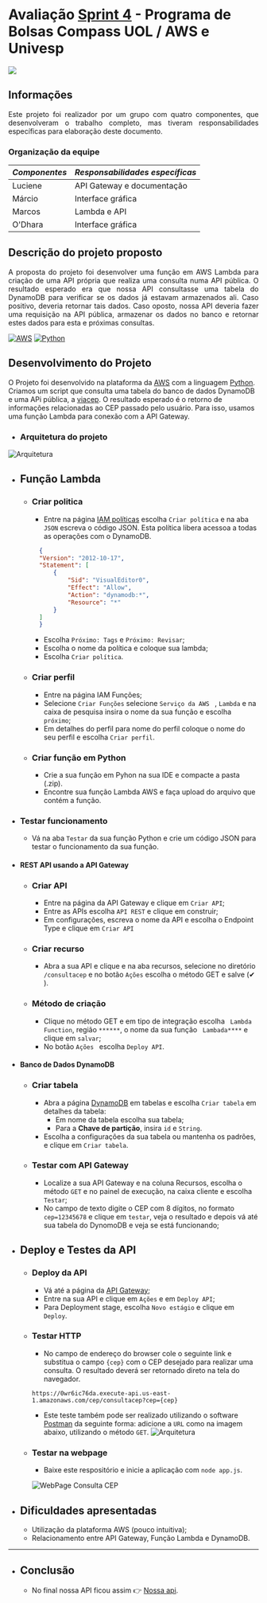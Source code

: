 # Avaliação [Sprint 4](https://github.com/Compass-pb-aws-2023-Univesp/sprint-4-pb-aws-univesp) - Programa de Bolsas Compass UOL / AWS e Univesp 

![](readme-images/logo1.png)

## Informações
<p align ="justify">Este projeto foi realizador por um grupo com quatro componentes, que desenvolveram o trabalho completo, mas tiveram responsabilidades específicas para elaboração deste documento.</p>

### Organização da equipe

|*Componentes* | *Responsabilidades específicas* |
|---|  ---|
|Luciene|API Gateway e documentação|
|Márcio|Interface gráfica|
|Marcos|Lambda e API |
|O'Dhara|Interface gráfica|


## Descrição do projeto proposto
<p align ="justify"> A proposta do projeto foi desenvolver uma função em AWS Lambda para criação de uma API própria que realiza uma consulta numa API pública. O resultado esperado era que nossa API consultasse uma tabela do DynamoDB para verificar se os dados já estavam armazenados ali. Caso positivo, deveria retornar tais dados. Caso oposto, nossa API deveria fazer uma requisição na API pública, armazenar os dados no banco e retornar estes dados para esta e próximas consultas.</p>


[![AWS](https://img.shields.io/badge/AWS-%23FF9900.svg?style=for-the-badge&logo=amazon-aws&logoColor=white)](https://aws.amazon.com/) [![Python](https://img.shields.io/badge/python-3670A0?style=for-the-badge&black&logo=python&logoColor=ffdd54&)](https://www.python.org/)

 

## Desenvolvimento do Projeto
O Projeto foi desenvolvido na plataforma da [AWS](https://aws.amazon.com/) com a linguagem [Python](https://www.python.org/). Criamos um script que consulta uma tabela do banco de dados DynamoDB e uma APi pública, a [viacep]('https://viacep.com.br/ws/{cep}/json/). O resultado esperado é o retorno de informações relacionadas ao CEP passado pelo usuário. Para isso, usamos uma função Lambda para conexão com a API Gateway.
  
- ### Arquitetura do projeto
![Arquitetura](readme-images/arquitetura.png)

- ## Função Lambda
    * ### Criar politica
      * Entre na página [IAM políticas](https://aws.amazon.com/pt/iam/?nc2=type_a) escolha `Criar política` e na aba `JSON` escreva o código JSON. Esta política libera acessoa a todas as operações com o DynamoDB.

      ```json
        {
        "Version": "2012-10-17",
        "Statement": [
            {
                "Sid": "VisualEditor0",
                "Effect": "Allow",
                "Action": "dynamodb:*",
                "Resource": "*"
            }
        ]
        }
      ```
      * Escolha `Próximo: Tags` e `Próximo: Revisar`; 
      * Escolha o nome da política e coloque sua lambda;
      * Escolha `Criar política`.

    * ### Criar perfil
        * Entre na página IAM Funções;
        * Selecione `Criar Funções` selecione `Serviço da AWS ` , `Lambda` e na caixa de pesquisa insira o nome da sua função e escolha `próximo`;
        * Em detalhes do perfil para nome do perfil coloque o nome do seu perfil e escolha `Criar perfil`.

    * ### Criar função em Python
        * Crie a sua função em Pyhon na sua IDE e compacte a pasta (.zip).        
        * Encontre sua função Lambda AWS e faça upload do arquivo que contém a função.
- ### Testar funcionamento
    * Vá na aba `Testar` da sua função Python e crie um código JSON para testar o funcionamento da sua função.


 - #### REST API usando a API Gateway
    * ### Criar API
        * Entre na página da API Gateway e clique em `Criar API`;
        * Entre as APIs escolha `API REST` e clique em construir; 
        * Em configurações, escreva o nome da API e escolha o Endpoint Type e clique em `Criar API` 

    * ### Criar recurso
        * Abra a sua API e clique e na aba recursos, selecione no diretório `/consultacep` e no botão `Ações`  escolha o método GET e salve (✔ ).
     
    * ### Método de criação
        * Clique no método GET e em tipo de integração escolha ` Lambda Function`, região `******`, o nome da sua função ` Lambada****` e clique em `salvar`;
        * No botão `Ações ` escolha `Deploy API`.

- #### Banco de Dados DynamoDB
    * ### Criar tabela 
        * Abra a página [DynamoDB](https://aws.amazon.com/pt/dynamodb/) em tabelas e escolha `Criar tabela` em detalhes da tabela:
            * Em nome da tabela escolha sua tabela;
            * Para a  **Chave de partição**, insira  `id` e `String`.
        * Escolha a configurações da sua tabela ou mantenha os padrões, e clique em `Criar tabela`.

    * ### Testar com API Gateway
        * Localize a sua API Gateway e na coluna Recursos, escolha o método `GET` e no painel de execução, na caixa cliente e escolha `Testar`;
        * No campo de texto digite o CEP com 8 dígitos, no formato `cep=12345678`
        e clique em `testar`, veja o resultado e depois vá até sua tabela do DynomoDB e veja se está funcionando;

               
- ## Deploy e Testes da API
    * ### Deploy da API
        * Vá até a página da [API Gateway](https://aws.amazon.com/pt/api-gateway/);
        * Entre na sua API e clique em `Ações` e em `Deploy API`;
        * Para Deployment stage,  escolha  `Novo estágio` e clique em `Deploy`.

    * ### Testar HTTP
        * No campo de endereço do browser cole o seguinte link e substitua o campo `{cep}` com o CEP desejado para realizar uma consulta. O resultado deverá ser retornado direto na tela do navegador.

        `https://0wr6ic76da.execute-api.us-east-1.amazonaws.com/cep/consultacep?cep={cep}`

        * Este teste também pode ser realizado utilizando o software [Postman](https://www.postman.com/) da seguinte forma: adicione a `URL` como na imagem abaixo, utilizando o método `GET`.
        ![Arquitetura](readme-images/postman.PNG)

    * ### Testar na webpage
        * Baixe este respositório e inicie a aplicação com `node app.js`.

        ![WebPage Consulta CEP](readme-images/webpage.PNG)

- ## Dificuldades apresentadas
    * Utilização da plataforma AWS (pouco intuitiva);
    * Relacionamento entre API Gateway, Função Lambda e DynamoDB.

---
- ## Conclusão
    * No final nossa API ficou assim 👉 [Nossa api](https://0wr6ic76da.execute-api.us-east-1.amazonaws.com/cep/consultacep?cep=99010051).
